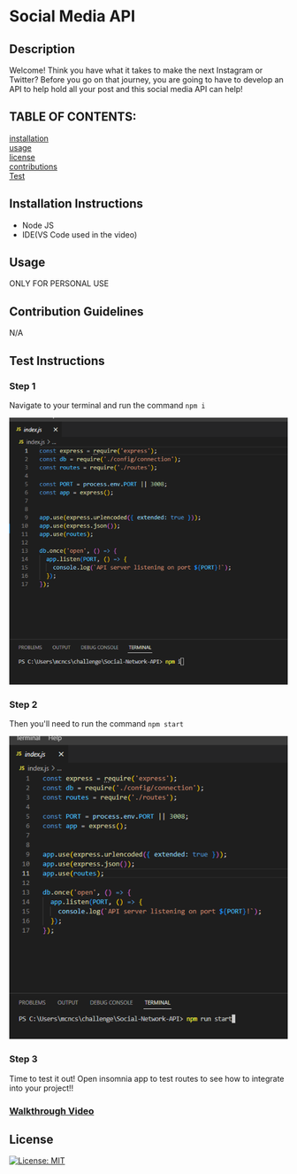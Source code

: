 # Social Media API


## Description
Welcome! Think you have what it takes to make the next Instagram or Twitter? Before you go on that journey, you are going to have to develop an API to help hold all your post and this social media API can help! 

## TABLE OF CONTENTS:

[installation](#installation-instructions) <br/>
[usage](#usage)<br/>
[license](#license)<br/>
[contributions](#contribution-guidelines)<br/>
[Test](#test-instructions)

## Installation Instructions
* Node JS 
* IDE(VS Code used in the video)

## Usage
ONLY FOR PERSONAL USE
        
## Contribution Guidelines
N/A
        
## Test Instructions

### Step 1

Navigate to your terminal and run the command ```npm i```

![Step 1 picture](./assets/Step%201.PNG)

### Step 2

Then you'll need to run the command ```npm start```

![Step 2 picture](./assets/Step%202.PNG)

### Step 3

Time to test it out! Open insomnia app to test routes to see how to integrate into your project!!

### [Walkthrough Video](https://youtu.be/dC8rJ-ABCUg)


        
## License
 [![License: MIT](https://img.shields.io/badge/License-MIT-yellow.svg)](https://opensource.org/licenses/MIT)
